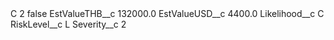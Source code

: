 <?xml version="1.0" encoding="UTF-8"?>
<CustomMetadata xmlns="http://soap.sforce.com/2006/04/metadata" xmlns:xsi="http://www.w3.org/2001/XMLSchema-instance" xmlns:xsd="http://www.w3.org/2001/XMLSchema">
    <label>C 2</label>
    <protected>false</protected>
    <values>
        <field>EstValueTHB__c</field>
        <value xsi:type="xsd:double">132000.0</value>
    </values>
    <values>
        <field>EstValueUSD__c</field>
        <value xsi:type="xsd:double">4400.0</value>
    </values>
    <values>
        <field>Likelihood__c</field>
        <value xsi:type="xsd:string">C</value>
    </values>
    <values>
        <field>RiskLevel__c</field>
        <value xsi:type="xsd:string">L</value>
    </values>
    <values>
        <field>Severity__c</field>
        <value xsi:type="xsd:string">2</value>
    </values>
</CustomMetadata>
